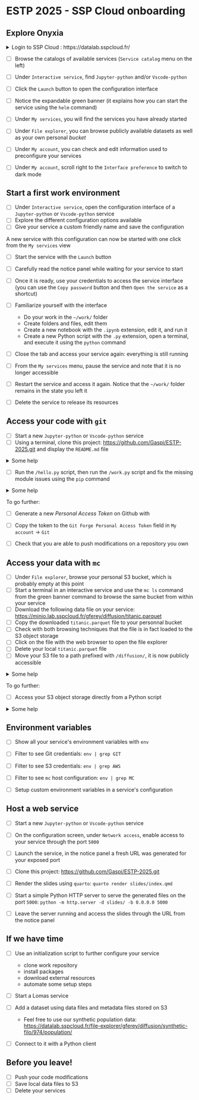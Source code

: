 # ESTP 2025 - SSP Cloud onboarding

## Explore Onyxia

<details>
  <summary>Login to SSP Cloud : https://datalab.sspcloud.fr/</summary>

- If you have not created an account yet, do so now using your professional email address. Click the link in the confirmation email to activate your account.
- You can change the interface language using the button at the bottom right.
- Raise your hand if you encounter any issues logging in.
</details>

- [ ] Browse the catalogs of available services (`Service catalog` menu on the left)
- [ ] Under `Interactive service`, find `Jupyter-python` and/or `Vscode-python`
- [ ] Click the `Launch` button to open the configuration interface
- [ ] Notice the expandable green banner (it explains how you can start the service using the `helm` command)
- [ ] Under `My services`, you will find the services you have already started
- [ ] Under `File explorer`, you can browse publicly available datasets as well as your own personal *bucket*
- [ ] Under `My account`, you can check and edit information used to preconfigure your services
- [ ] Under `My account`, scroll right to the `Interface preference` to switch to dark mode


## Start a first work environment

- [ ] Under `Interactive service`, open the configuration interface of a `Jupyter-python` or `Vscode-python` service
- [ ] Explore the different configuration options available
- [ ] Give your service a custom friendly name and save the configuration

A new service with this configuration can now be started with one click from the `My services` view

- [ ] Start the service with the `Launch` button
- [ ] Carefully read the notice panel while waiting for your service to start
- [ ] Once it is ready, use your credentials to access the service interface (you can use the `Copy password` button and then `Open the service` as a shortcut)
- [ ] Familiarize yourself with the interface
  - Do your work in the `~/work/` folder
  - Create folders and files, edit them
  - Create a new notebook with the `.ipynb` extension, edit it, and run it
  - Create a new Python script with the `.py` extension, open a terminal, and execute it using the `python` command
- [ ] Close the tab and access your service again: everything is still running
- [ ] From the `My services` menu, pause the service and note that it is no longer accessible
- [ ] Restart the service and access it again. Notice that the `~/work/` folder remains in the state you left it
- [ ] Delete the service to release its resources


## Access your code with `git`

- [ ] Start a new `Jupyter-python` or `Vscode-python` service
- [ ] Using a terminal, clone this project: https://github.com/Gaspi/ESTP-2025.git and display the `README.md` file

<details>
  <summary>Some help</summary>

```sh
git clone https://github.com/Gaspi/ESTP-2025.git
cd ESTP-2025
cat README.md
```
</details>

- [ ] Run the `/hello.py` script, then run the `/work.py` script and fix the missing module issues using the `pip` command

<details>
  <summary>Some help</summary>

```sh
python hello.py
uv pip install --system lomas_client opendp smartnoise_synth_logger
python work.py
```
</details>

To go further:
- [ ] Generate a new *Personal Access Token* on Github with 
- [ ] Copy the token to the `Git Forge Personal Access Token` field in `My account` -> `Git`
- [ ] Check that you are able to push modifications on a repository you own


## Access your data with `mc`

- [ ] Under `File explorer`, browse your personal S3 bucket, which is probably empty at this point
- [ ] Start a terminal in an interactive service and use the `mc ls` command from the green banner command to browse the same bucket from within your service
- [ ] Download the following data file on your service: https://minio.lab.sspcloud.fr/gferey/diffusion/titanic.parquet
- [ ] Copy the downloaded `titanic.parquet` file to your personnal bucket
- [ ] Check with both browsing techniques that the file is in fact loaded to the S3 object storage
- [ ] Click on the file with the web browser to open the file explorer
- [ ] Delete your local `titanic.parquet` file
- [ ] Move your S3 file to a path prefixed with `/diffusion/`, it is now publicly accessible

<details>
  <summary>Some help</summary>

```sh
mc ls s3/<username>/
wget https://minio.lab.sspcloud.fr/gferey/diffusion/titanic.parquet
mc cp titanic.parquet s3/<username>/titanic.parquet
mc cp s3/<username>/titanic.parquet s3/<username>/diffusion/titanic.parquet
mc rm s3/<username>/titanic.parquet
```
</details>

To go further:
- [ ] Access your S3 object storage directly from a Python script

<details>
  <summary>Some help</summary>

```python
import os, s3fs
fs = s3fs.S3FileSystem(client_kwargs={'endpoint_url': "https://"+os.environ["AWS_S3_ENDPOINT"]})
print(fs.ls("<bucketname>/diffusion"))

import pandas as pd
df = pd.read_parquet("<bucketname>/diffusion/titanic.parquet", filesystem=fs)
print(df)
```
</details>


## Environment variables

- [ ] Show all your service's environment variables with `env`
- [ ] Filter to see Git credentials: `env | grep GIT`
- [ ] Filter to see S3 credentials: `env | grep AWS`
- [ ] Filter to see `mc` host configuration: `env | grep MC`
- [ ] Setup custom environment variables in a service's configuration


## Host a web service

- [ ] Start a new `Jupyter-python` or `Vscode-python` service
- [ ] On the configuration screen, under `Network access`, enable access to your service through the port `5000`
- [ ] Launch the service, in the notice panel a fresh URL was generated for your exposed port
- [ ] Clone this project: https://github.com/Gaspi/ESTP-2025.git
- [ ] Render the slides using `quarto`: `quarto render slides/index.qmd`
- [ ] Start a simple Python HTTP server to serve the generated files on the port `5000`: `python -m http.server -d slides/ -b 0.0.0.0 5000`
- [ ] Leave the server running and access the slides through the URL from the notice panel


## If we have time

- [ ] Use an initialization script to further configure your service
  - clone work repository
  - install packages
  - download external resources
  - automate some setup steps
- [ ] Start a Lomas service
- [ ] Add a dataset using data files and metadata files stored on S3
  - Feel free to use our synthetic population data: https://datalab.sspcloud.fr/file-explorer/gferey/diffusion/synthetic-filo/974/population/
- [ ] Connect to it with a Python client


## Before you leave!

- [ ] Push your code modifications
- [ ] Save local data files to S3
- [ ] Delete your services
